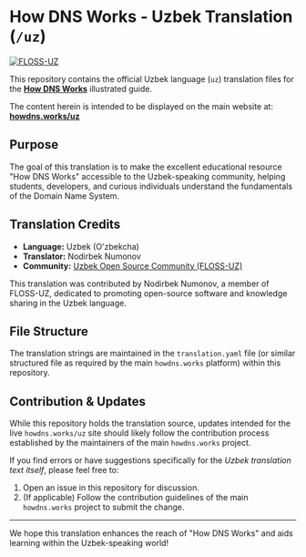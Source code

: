# How DNS Works - Uzbek Translation (`/uz`)

[![FLOSS-UZ](https://avatars.githubusercontent.com/u/167099611?s=200&v=4)](https://github.com/floss-uz)

This repository contains the official Uzbek language (`uz`) translation files for the **[How DNS Works](https://howdns.works/)** illustrated guide.

The content herein is intended to be displayed on the main website at: **[howdns.works/uz](https://howdns.works/uz)**

## Purpose

The goal of this translation is to make the excellent educational resource "How DNS Works" accessible to the Uzbek-speaking community, helping students, developers, and curious individuals understand the fundamentals of the Domain Name System.

## Translation Credits

*   **Language:** Uzbek (O'zbekcha)
*   **Translator:** Nodirbek Numonov
*   **Community:** [Uzbek Open Source Community (FLOSS-UZ)](https://github.com/floss-uz)

This translation was contributed by Nodirbek Numonov, a member of FLOSS-UZ, dedicated to promoting open-source software and knowledge sharing in the Uzbek language.

## File Structure

The translation strings are maintained in the `translation.yaml` file (or similar structured file as required by the main `howdns.works` platform) within this repository.

## Contribution & Updates

While this repository holds the translation source, updates intended for the live `howdns.works/uz` site should likely follow the contribution process established by the maintainers of the main `howdns.works` project.

If you find errors or have suggestions specifically for the *Uzbek translation text itself*, please feel free to:
1.  Open an issue in this repository for discussion.
2.  (If applicable) Follow the contribution guidelines of the main `howdns.works` project to submit the change.


---

We hope this translation enhances the reach of "How DNS Works" and aids learning within the Uzbek-speaking world!
